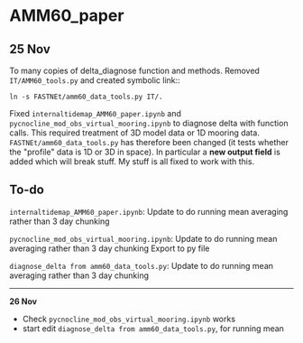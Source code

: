 # AMM60_paper

**25 Nov**
----------
To many copies of delta_diagnose function and methods. Removed `IT/AMM60_tools.py` and created symbolic link::

    ln -s FASTNEt/amm60_data_tools.py IT/.

Fixed `internaltidemap_AMM60_paper.ipynb` and `pycnocline_mod_obs_virtual_mooring.ipynb` to diagnose delta with function calls. This required treatment of 3D model data or 1D mooring data.
`FASTNEt/amm60_data_tools.py` has therefore been changed (it tests whether the "profile" data is 1D or 3D in space). In particular a **new output field** is added which will break stuff. My stuff is all fixed to work with this.

**To-do**
---------
`internaltidemap_AMM60_paper.ipynb`:
Update to do running mean averaging rather than 3 day chunking

`pycnocline_mod_obs_virtual_mooring.ipynb`:
Update to do running mean averaging rather than 3 day chunking
Export to py file

`diagnose_delta from amm60_data_tools.py`:
Update to do running mean averaging rather than 3 day chunking

---
**26 Nov**

* Check `pycnocline_mod_obs_virtual_mooring.ipynb` works
* start edit `diagnose_delta from amm60_data_tools.py`, for running mean
